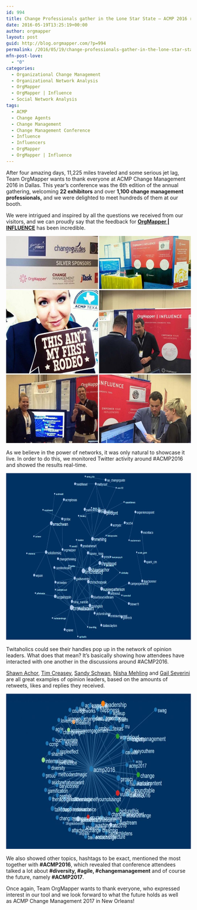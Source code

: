 ```yaml
---
id: 994
title: Change Professionals gather in the Lone Star State – ACMP 2016 recap
date: 2016-05-19T13:25:19+00:00
author: orgmapper
layout: post
guid: http://blog.orgmapper.com/?p=994
permalink: /2016/05/19/change-professionals-gather-in-the-lone-star-state-acmp-2016-recap/
mfn-post-love:
  - "0"
categories:
  - Organizational Change Management
  - Organizational Network Analysis
  - OrgMapper
  - OrgMapper | Influence
  - Social Network Analysis
tags:
  - ACMP
  - Change Agents
  - Change Management
  - Change Management Conference
  - Influence
  - Influencers
  - OrgMapper
  - OrgMapper | Influence
---
```

After four amazing days, 11,225 miles traveled and some serious jet lag, Team OrgMapper wants to thank everyone at ACMP Change Management 2016 in Dallas. This year&#8217;s conference was the 6th edition of the annual gathering, welcoming **22 exhibitors** and over **1,100 change management professionals,** and we were delighted to meet hundreds of them at our booth.

We were intrigued and inspired by all the questions we received from our visitors, and we can proudly say that the feedback for **<a href="http://www.orgmapper.com/influence" target="_blank" rel="noopener noreferrer">OrgMapper | INFLUENCE</a>** has been incredible.

<img class=" wp-image-997 aligncenter" src="/images/2016/05/13234737_10153542181405373_2029212029_o-1024x1024.jpg" alt="Dallas Highlights" width="563" height="563" />

As we believe in the power of networks, it was only natural to showcase it live. In order to do this, we monitored Twitter activity around #ACMP2016 and showed the results real-time.

<img class="wp-image-995 aligncenter" src="/images/2016/05/ACMP-Key-Opinion-Leaders.jpg" alt="ACMP Key Opinion Leaders" width="735" height="453" />

Twitaholics could see their handles pop up in the network of opinion leaders. What does that mean? It&#8217;s basically showing how attendees have interacted with one another in the discussions around #ACMP2016.

<a href="https://twitter.com/shawnachor" target="_blank" rel="noopener noreferrer">Shawn Achor</a>, <a href="https://twitter.com/timcreasey" target="_blank" rel="noopener noreferrer">Tim Creasey</a>, <a href="https://twitter.com/smschwan" target="_blank" rel="noopener noreferrer">Sandy Schwan</a>, <a href="https://twitter.com/nmehling" target="_blank" rel="noopener noreferrer">Nisha Mehling</a> and <a href="https://twitter.com/gailseverini" target="_blank" rel="noopener noreferrer">Gail Severini</a> are all great examples of opinion leaders, based on the amounts of retweets, likes and replies they received.

<img class=" wp-image-998 aligncenter" src="/images/2016/05/ACMP-Hashtag-network-1024x587.jpg" alt="ACMP Hashtag network" width="736" height="422" />

We also showed other topics, hashtags to be exact, mentioned the most together with **#ACMP2016**, which revealed that conference attendees talked a lot about **#diversity, #agile, #changemanagement** and of course the future, namely **#ACMP2017**.

Once again, Team OrgMapper wants to thank everyone, who expressed interest in our tool and we look forward to what the future holds as well as ACMP Change Management 2017 in New Orleans!